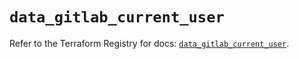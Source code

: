 # `data_gitlab_current_user`

Refer to the Terraform Registry for docs: [`data_gitlab_current_user`](https://registry.terraform.io/providers/gitlabhq/gitlab/16.9.1/docs/data-sources/current_user).

